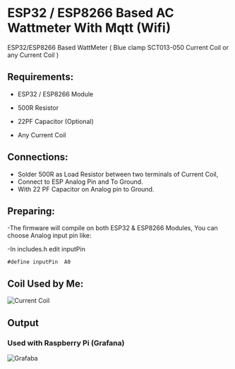 # ESP32 / ESP8266 Based AC Wattmeter With Mqtt (Wifi)
ESP32/ESP8266 Based WattMeter ( Blue clamp SCT013-050 Current Coil or any Current Coil )  

## Requirements:
- ESP32 / ESP8266 Module
- 500R Resistor
- 22PF Capacitor (Optional)

- Any Current Coil

## Connections:
- Solder 500R as Load Resistor between two terminals of Current Coil, 
- Connect to ESP Analog Pin and To Ground.
- With 22 PF Capacitor on Analog pin to Ground.

## Preparing:
-The firmware will compile on both ESP32 & ESP8266 Modules, You can choose Analog input pin like:

-In includes.h edit inputPin 
```
#define inputPin  A0
```


## Coil Used by Me:


![Current Coil](https://i.ibb.co/dKgHTqc/50-A-Non-invasive-AC-Current-Sensor-15-A-750x750-66373-1561065443.jpg)


## Output

### Used with Raspberry Pi (Grafana)

![Grafaba](https://i.ibb.co/pzq2Nw2/wattmeter.jpg)

